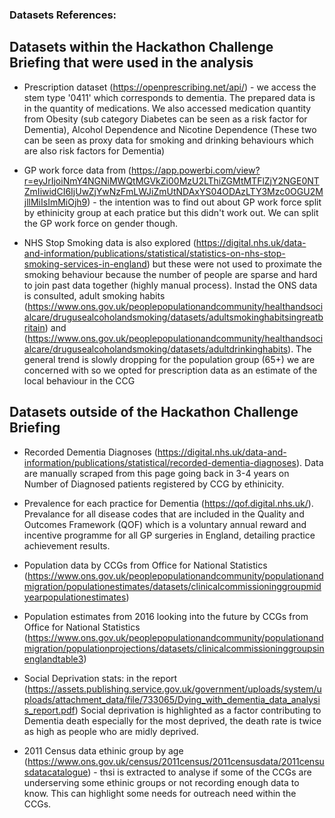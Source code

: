 ### Datasets References:

## Datasets within the Hackathon Challenge Briefing that were used in the analysis

* Prescription dataset (https://openprescribing.net/api/) - we access the stem type '0411' which corresponds to dementia. The prepared data is in the quantity of medications. We also accessed medication quantity from Obesity (sub category Diabetes can be seen as a risk factor for Dementia), Alcohol Dependence and Nicotine Dependence (These two can be seen as proxy data for smoking and drinking behaviours which are also risk factors for Dementia)

* GP work force data from (https://app.powerbi.com/view?r=eyJrIjoiNmY4NGNiMWQtMGVkZi00MzU2LThiZGMtMTFlZjY2NGE0NTZmIiwidCI6IjUwZjYwNzFmLWJiZmUtNDAxYS04ODAzLTY3Mzc0OGU2MjllMiIsImMiOjh9) - the intention was to find out about GP work force split by ethinicity group at each pratice but this didn't work out. We can split the GP work force on gender though.

* NHS Stop Smoking data is also explored (https://digital.nhs.uk/data-and-information/publications/statistical/statistics-on-nhs-stop-smoking-services-in-england) but these were not used to proximate the smoking behaviour because the number of people are sparse and hard to join past data together (highly manual process). Instad the ONS data is consulted, adult smoking habits (https://www.ons.gov.uk/peoplepopulationandcommunity/healthandsocialcare/drugusealcoholandsmoking/datasets/adultsmokinghabitsingreatbritain) and (https://www.ons.gov.uk/peoplepopulationandcommunity/healthandsocialcare/drugusealcoholandsmoking/datasets/adultdrinkinghabits). The general trend is slowly dropping for the population group (65+) we are concerned with so we opted for prescription data as an estimate of the local behaviour in the CCG


## Datasets outside of the Hackathon Challenge Briefing

* Recorded Dementia Diagnoses (https://digital.nhs.uk/data-and-information/publications/statistical/recorded-dementia-diagnoses). Data are manually scraped from this page going back in 3-4 years on Number of Diagnosed patients registered by CCG by ethinicity.

* Prevalence for each practice for Dementia (https://qof.digital.nhs.uk/). Prevalance for all disease codes that are included in the Quality and Outcomes Framework (QOF) which is a voluntary annual reward and incentive programme for all GP surgeries in England, detailing practice achievement results. 

* Population data by CCGs from Office for National Statistics (https://www.ons.gov.uk/peoplepopulationandcommunity/populationandmigration/populationestimates/datasets/clinicalcommissioninggroupmidyearpopulationestimates)

* Population estimates from 2016 looking into the future by CCGs from Office for National Statistics (https://www.ons.gov.uk/peoplepopulationandcommunity/populationandmigration/populationprojections/datasets/clinicalcommissioninggroupsinenglandtable3)

* Social Deprivation stats: in the report (https://assets.publishing.service.gov.uk/government/uploads/system/uploads/attachment_data/file/733065/Dying_with_dementia_data_analysis_report.pdf) Social deprivation is highlighted as a factor contributing to Dementia death especially for the most deprived, the death rate is twice as high as people who are midly deprived.

* 2011 Census data ethinic group by age (https://www.ons.gov.uk/census/2011census/2011censusdata/2011censusdatacatalogue) - thsi is extracted to analyse if some of the CCGs are underserving some ethinic groups or not recording enough data to know. This can highlight some needs for outreach need within the CCGs.



